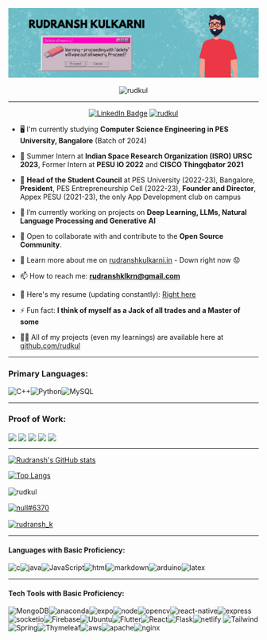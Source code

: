 
[![MasterHead](https://github.com/rudkul/rudkul/blob/main/ezgif.com-gif-maker(2).gif)](https://rudranshkulkarni.in)


<!--<h1 align="center">Hi 👋, I'm Rudransh Kulkarni</h1>
<h3 align="center">Make cool tech - Change the world - Chill</h3>-->

<!--<p align="center"> 
  Visitor count<br>
  <img src="https://profile-counter.glitch.me/rudkul/count.svg" />
</p>-->
<p align="center"> <img src="https://komarev.com/ghpvc/?username=rudkul&label=Profile%20views&color=0e75b6&style=flat" alt="rudkul" /> </p>
<hr>


<p align="center">  
<a href="https://www.linkedin.com/in/rudransh-kulkarni"><img src="https://img.shields.io/badge/LinkedIn-blue?style=for-the-badge&logo=linkedin&logoColor=white" alt="LinkedIn Badge"></a> 
<a href="https://twitter.com/rudkul" target="blank"><img src="https://img.shields.io/twitter/follow/rudkul?logo=twitter&style=for-the-badge" alt="rudkul" /></a></p>
<!--<img src="https://media3.giphy.com/media/qgQUggAC3Pfv687qPC/giphy.gif?cid=ecf05e47ftftrgyukw2gcb70jnw39adusyizxfytcubz9ix4&rid=giphy.gif&ct=g" align="right" alt="Coding" width="400" height="350"/>-->


<!--- 🔭 I’m currently working on [Sahayak (React-Native)](https://github.com/rudkul/loop-helper-app)-->

- 🖥️ I'm currently studying **Computer Science Engineering in PES University, Bangalore** (Batch of 2024)

- 🏢 Summer Intern at **Indian Space Research Organization (ISRO) URSC 2023**, Former Intern at **PESU IO 2022** and **CISCO Thingqbator 2021**

- 🤝 **Head of the Student Council** at PES University (2022-23), Bangalore, **President**, PES Entrepreneurship Cell (2022-23), **Founder and Director**, Appex PESU (2021-23), the only App Development club on campus

- 👯 I’m currently working on projects on **Deep Learning, LLMs, Natural Language Processing and Generative AI**

- 🌱 Open to collaborate with and contribute to the **Open Source Community**.
  
- 📝 Learn more about me on [rudranshkulkarni.in](http://rudranshkulkarni.in) - Down right now 😟

<!--- 💬 Ask me about **Anything (I'm trying to figure out quite a few things myself)**-->

- 📫 How to reach me: **rudranshklkrn@gmail.com**

- 📄 Here's my resume (updating constantly): [Right here](https://drive.google.com/file/d/1I35WJPYXWAdTAZjqmSVteaY4h7Zk20Fz/view?usp=drive_link)

- ⚡ Fun fact: **I think of myself as a Jack of all trades and a Master of some**

- 👨‍💻 All of my projects (even my learnings) are available here at [github.com/rudkul](github.com/rudkul)

<hr>

<h3>Primary Languages: </h3>
<img align="left" alt="C++" src="https://img.shields.io/badge/c++-%2300599C.svg?style=for-the-badge&logo=c%2B%2B&logoColor=white"/>
<img align="left" alt="Python" src="https://img.shields.io/badge/python-3670A0?style=for-the-badge&logo=python&logoColor=ffdd54"/>
<img align="left" alt="MySQL" src="https://img.shields.io/badge/mysql-%2300f.svg?style=for-the-badge&logo=mysql&logoColor=white"/>
<br>
<hr>

<h3>Proof of Work: </h3>
<a href="https://www.codechef.com/users/rudransh_k" target="blank"><img align="center" src="https://img.shields.io/badge/CodeChef-%23964B00.svg?style=for-the-badge&logo=CodeChef&logoColor=white"/></a>
<a href="https://codeforces.com/profile/rudransh_k" target="blank"><img align="center" src="https://img.shields.io/badge/Codeforces-445f9d?style=for-the-badge&logo=Codeforces&logoColor=white"/></a>
<a href="https://kaggle.com/rudranshkulkarni" target="blank"><img align="center" src="https://img.shields.io/badge/Kaggle-035a7d?style=for-the-badge&logo=kaggle&logoColor=white"/></a>
<a href="https://leetcode.com/rudransh_k/" target="blank"><img align="center" src="https://img.shields.io/badge/LeetCode-000000?style=for-the-badge&logo=LeetCode&logoColor=#d16c06"/></a>
<a href="https://www.hackerrank.com/rudransh_k" target="blank"><img align="center" src="https://img.shields.io/badge/-Hackerrank-2EC866?style=for-the-badge&logo=HackerRank&logoColor=white"/></a>
<br>
<hr>

[![Rudransh's GitHub stats](https://github-readme-stats.vercel.app/api?username=rudkul&hide=stars&count_private=true&show_icons=true&theme=tokyonight)](https://github.com/rudkul)
<br>

<!--<h3 align="left">Languages and Tools I'm proficient at:</h3>
<p align="left">
   <a href="https://www.python.org" target="_blank"> <img src="https://raw.githubusercontent.com/devicons/devicon/master/icons/python/python-original.svg" alt="python" width="40" height="40"/> </a>
  <a href="https://www.w3.org/html/" target="_blank"> <img src="https://raw.githubusercontent.com/devicons/devicon/master/icons/html5/html5-original-wordmark.svg" alt="html5" width="40" height="40"/> </a>
  <a href="https://www.w3schools.com/css/" target="_blank"> <img src="https://raw.githubusercontent.com/devicons/devicon/master/icons/css3/css3-original-wordmark.svg" alt="css3" width="40" height="40"/> </a>
   <a href="https://developer.mozilla.org/en-US/docs/Web/JavaScript" target="_blank"> <img src="https://raw.githubusercontent.com/devicons/devicon/master/icons/javascript/javascript-original.svg" alt="javascript" width="40" height="40"/> </a>
   <a href="https://reactjs.org/" target="_blank"> <img src="https://raw.githubusercontent.com/devicons/devicon/master/icons/react/react-original-wordmark.svg" alt="react" width="40" height="40"/> </a>
  <a href="https://tailwindcss.com/" target="_blank"> <img src="https://www.vectorlogo.zone/logos/tailwindcss/tailwindcss-icon.svg" alt="tailwind" width="40" height="40"/> </a>
   
</p>
<h3 align="left">Languages and Tools I'm sort of familiar with:</h3>
<p align="left">
  <a href="https://nodejs.org" target="_blank"> <img src="https://raw.githubusercontent.com/devicons/devicon/master/icons/nodejs/nodejs-original-wordmark.svg" alt="nodejs" width="40" height="40"/> </a>
   <a href="https://expressjs.com" target="_blank"> <img src="https://raw.githubusercontent.com/devicons/devicon/master/icons/express/express-original-wordmark.svg" alt="express" width="40" height="40"/> </a>
  <a href="https://www.mongodb.com/" target="_blank"> <img src="https://raw.githubusercontent.com/devicons/devicon/master/icons/mongodb/mongodb-original-wordmark.svg" alt="mongodb" width="40" height="40"/> </a>
</p>-->
  


[![Top Langs](https://github-readme-stats.vercel.app/api/top-langs/?username=rudkul&layout=compact&exclude_repo=rudkul&hide=html&theme=tokyonight)](https://github.com/rudkul)
<p><img align="center" src="https://github-readme-streak-stats.herokuapp.com/?user=rudkul&&theme=tokyonight" alt="rudkul" /></p>

<!--<p><img align="center" src="https://github-readme-streak-stats.herokuapp.com/?user=rudkul&" alt="rudkul" /></p>-->

<!--<hr>
<h3 align="left">Connect with me here:</h3>
<p align="left">
<a href="https://twitter.com/rudkul" target="blank"><img align="center" src="https://raw.githubusercontent.com/rahuldkjain/github-profile-readme-generator/master/src/images/icons/Social/twitter.svg" alt="rudkul" height="30" width="40" /></a>
<a href="https://linkedin.com/in/rudransh-kulkarni" target="blank"><img align="center" src="https://raw.githubusercontent.com/rahuldkjain/github-profile-readme-generator/master/src/images/icons/Social/linked-in-alt.svg" alt="rudransh-kulkarni" height="30" width="40" /></a>
<a href="https://stackoverflow.com/users/14543021" target="blank"><img align="center" src="https://raw.githubusercontent.com/rahuldkjain/github-profile-readme-generator/master/src/images/icons/Social/stack-overflow.svg" alt="14543021" height="30" width="40" /></a>-->
<!--<a href="https://www.codechef.com/users/rudransh_k" target="blank"><img align="center" src="https://cdn.jsdelivr.net/npm/simple-icons@3.1.0/icons/codechef.svg" alt="rudransh_k" height="30" width="40" /></a>-->
<!--<a href="https://www.hackerrank.com/rudransh_k" target="blank"><img align="center" src="https://raw.githubusercontent.com/rahuldkjain/github-profile-readme-generator/master/src/images/icons/Social/hackerrank.svg" alt="rudransh_k" height="30" width="40" /></a>-->
<!--<a href="https://codeforces.com/profile/rudransh_k" target="blank"><img align="center" src="https://raw.githubusercontent.com/rahuldkjain/github-profile-readme-generator/master/src/images/icons/Social/codeforces.svg" alt="rudransh_k" height="30" width="40" /></a>-->
<a href="https://discord.gg/null#6370" target="blank"><img align="center" src="https://raw.githubusercontent.com/rahuldkjain/github-profile-readme-generator/master/src/images/icons/Social/discord.svg" alt="null#6370" height="30" width="40" /></a>
<!--<a href="https://kaggle.com/rudranshkulkarni" target="blank"><img align="center" src="https://raw.githubusercontent.com/rahuldkjain/github-profile-readme-generator/master/src/images/icons/Social/kaggle.svg" alt="rudranshkulkarni" height="30" width="40" /></a>-->
<a href="https://www.topcoder.com/members/rudransh_k" target="blank"><img align="center" src="https://raw.githubusercontent.com/rahuldkjain/github-profile-readme-generator/master/src/images/icons/Social/topcoder.svg" alt="rudransh_k" height="30" width="40" /></a>
</p>

<hr>

<h4 align="left">Languages with Basic Proficiency: </h4>
<img align="left" alt="c" src="https://img.shields.io/badge/c-%2300599C.svg?style=for-the-badge&logo=c&logoColor=white"/>
<img align="left" alt="java" src="https://img.shields.io/badge/java-%23ED8B00.svg?style=for-the-badge&logo=java&logoColor=white"/>
<img align="left" alt="JavaScript" src="https://img.shields.io/badge/javascript-%23323330.svg?style=for-the-badge&logo=javascript&logoColor=%23F7DF1E"/>
<img align="left" alt="html" src="https://img.shields.io/badge/html5-%23E34F26.svg?style=for-the-badge&logo=html5&logoColor=white"/>
<img align="left" alt="markdown" src="https://img.shields.io/badge/markdown-%23000000.svg?style=for-the-badge&logo=markdown&logoColor=white"/>
<img align="left" alt="arduino" src="https://img.shields.io/badge/-Arduino-00979D?style=for-the-badge&logo=Arduino&logoColor=white"/>
<img align="left" alt="latex" src="https://img.shields.io/badge/latex-%23008080.svg?style=for-the-badge&logo=latex&logoColor=white"/>
<br>
<hr>
<h4 align="left">Tech Tools with Basic Proficiency: </h4>
<img align="left" alt="MongoDB" src="https://img.shields.io/badge/MongoDB-%234ea94b.svg?style=for-the-badge&logo=mongodb&logoColor=white"/>
<img align="left" alt="anaconda" src="https://img.shields.io/badge/Anaconda-%2344A833.svg?style=for-the-badge&logo=anaconda&logoColor=white"/>
<img align="left" alt="expo" src="https://img.shields.io/badge/expo-1C1E24?style=for-the-badge&logo=expo&logoColor=#D04A37"/>
<img alt="express" src="https://img.shields.io/badge/express.js-%23404d59.svg?style=for-the-badge&logo=express&logoColor=%2361DAFB"/>
<img align="left" alt="node" src="https://img.shields.io/badge/node.js-6DA55F?style=for-the-badge&logo=node.js&logoColor=white"/>
<img align="left" alt="opencv" src="https://img.shields.io/badge/opencv-%23white.svg?style=for-the-badge&logo=opencv&logoColor=white"/>
<img align="left" alt="react-native" src="https://img.shields.io/badge/react_native-%2320232a.svg?style=for-the-badge&logo=react&logoColor=%2361DAFB"/>
<img align="left" alt="socketio" src="https://img.shields.io/badge/Socket.io-black?style=for-the-badge&logo=socket.io&badgeColor=010101"/>
<img alt="netlify" src="https://img.shields.io/badge/netlify-%23000000.svg?style=for-the-badge&logo=netlify&logoColor=#00C7B7"/>
<img align="left" alt="Firebase" src="https://img.shields.io/badge/Firebase-039BE5?style=for-the-badge&logo=Firebase&logoColor=white"/>
<img align="left" alt="Ubuntu" src="https://img.shields.io/badge/Ubuntu-E95420?style=for-the-badge&logo=ubuntu&logoColor=white"/>
<img align="left" alt="Flutter" src="https://img.shields.io/badge/Flutter-%2302569B.svg?style=for-the-badge&logo=Flutter&logoColor=white"/>
<img align="left" alt="React" src="https://img.shields.io/badge/react-%2320232a.svg?style=for-the-badge&logo=react&logoColor=%2361DAFB"/>
<img alt="Tailwind" src="https://img.shields.io/badge/tailwindcss-%2338B2AC.svg?style=for-the-badge&logo=tailwind-css&logoColor=white"/>
<img align="left" alt="Flask" src="https://img.shields.io/badge/flask-%23000.svg?style=for-the-badge&logo=flask&logoColor=white"/>
<img align="left" alt="Spring" src="https://img.shields.io/badge/spring-%236DB33F.svg?style=for-the-badge&logo=spring&logoColor=white"/>
<img align="left" alt="Thymeleaf" src="https://img.shields.io/badge/Thymeleaf-%23005C0F.svg?style=for-the-badge&logo=Thymeleaf&logoColor=white"/>
<img align="left" alt="aws" src="https://img.shields.io/badge/AWS-%23FF9900.svg?style=for-the-badge&logo=amazon-aws&logoColor=white"/>
<img align="left" alt="apache" src="https://img.shields.io/badge/apache-%23D42029.svg?style=for-the-badge&logo=apache&logoColor=white"/>
<img align="left" alt="nginx" src="https://img.shields.io/badge/nginx-%23009639.svg?style=for-the-badge&logo=nginx&logoColor=white"/>

